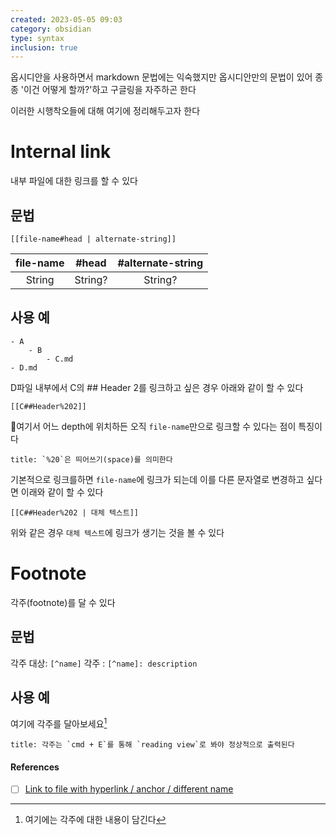 ```yaml
---
created: 2023-05-05 09:03
category: obsidian
type: syntax
inclusion: true
---
```


옵시디안을 사용하면서 markdown 문법에는 익숙했지만 옵시디안만의 문법이 있어 종종 '이건 어떻게 할까?'하고 구글링을 자주하곤 한다

이러한 시행착오들에 대해 여기에 정리해두고자 한다

# Internal link
내부 파일에 대한 링크를  할 수 있다

## 문법
`[[file-name#head | alternate-string]]`

| file-name | \#head  | \#alternate-string |
|:---------:|:-------:|:------------------:|
|  String   | String? |      String?       | 

## 사용 예
```dirtree
- A
	- B
		- C.md
- D.md
```

D파일 내부에서 C의 ## Header 2를 링크하고 싶은 경우 아래와 같이 할 수 있다

```
[[C##Header%202]]
```

여기서 어느 depth에 위치하든 오직 `file-name`만으로 링크할 수 있다는 점이 특징이다

```ad-quote
title: `%20`은 띄어쓰기(space)를 의미한다
```

기본적으로 링크를하면 `file-name`에 링크가 되는데 이를 다른 문자열로 변경하고 싶다면 이래와 같이 할 수 있다

```
[[C##Header%202 | 대체 텍스트]]
```

위와 같은 경우 `대체 텍스트`에 링크가 생기는 것을 볼 수 있다

# Footnote
각주(footnote)를 달 수 있다

## 문법
각주 대상: `[^name]`
각주 : `[^name]: description`

## 사용 예
여기에 각주를 달아보세요[^1]
[^1]: 여기에는 각주에 대한 내용이 담긴다

```ad-info
title: 각주는 `cmd + E`를 통해 `reading view`로 봐야 정상적으로 출력된다
```

#### References
- [ ] [Link to file with hyperlink / anchor / different name](https://forum.obsidian.md/t/link-to-file-with-hyperlink-anchor-different-name/4914)
